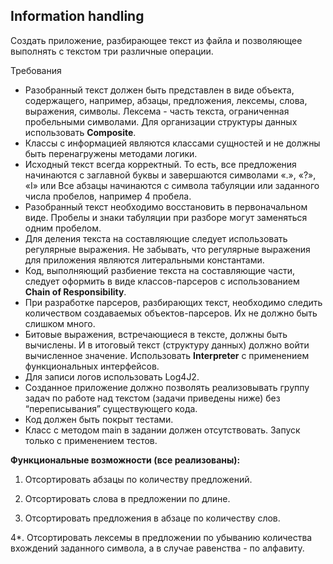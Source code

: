 ## Information handling

Создать приложение, разбирающее текст из файла и позволяющее выполнять с текстом три различные операции.

Требования

- Разобранный текст должен быть представлен в виде объекта, содержащего, например, абзацы, предложения, лексемы, слова,
 выражения, символы. Лексема - часть текста, ограниченная пробельными символами. 
 Для организации структуры данных использовать **Composite**.
- Классы с информацией являются классами сущностей и не должны быть перенагружены методами логики.
- Исходный текст всегда корректный. То есть, все предложения начинаются с заглавной буквы и завершаются 
символами «.», «?», «I» или Все абзацы начинаются с символа табуляции или заданного числа пробелов, например 4 пробела.
- Разобранный текст необходимо восстановить в первоначальном виде. Пробелы и знаки табуляции при разборе могут 
заменяться одним пробелом.
- Для деления текста на составляющие следует использовать регулярные выражения. 
Не забывать, что регулярные выражения для приложения являются литеральными константами.
- Код, выполняющий разбиение текста на составляющие части, следует оформить в виде классов-парсеров с использованием 
**Chain of Responsibility**.
- При разработке парсеров, разбирающих текст, необходимо следить количеством создаваемых объектов-парсеров. 
Их не должно быть слишком много.
- Битовые выражения, встречающиеся в тексте, должны быть вычислены. И в итоговый текст (структуру данных) должно войти вычисленное значение. 
Использовать **Interpreter** с применением функциональных интерфейсов.
- Для записи логов использовать Log4J2.
- Созданное приложение должно позволять реализовывать группу задач по работе над текстом (задачи приведены ниже) 
без “переписывания” существующего кода.
- Код должен быть покрыт тестами.
- Класс с методом main в задании должен отсутствовать. Запуск только с применением тестов.

**Функциональные возможности (все реализованы):**

1. Отсортировать абзацы по количеству предложений.

2. Отсортировать слова в предложении по длине.

3. Отсортировать предложения в абзаце по количеству слов.

4*. Отсортировать лексемы в предложении по убыванию количества вхождений заданного символа, 
а в случае равенства - по алфавиту.